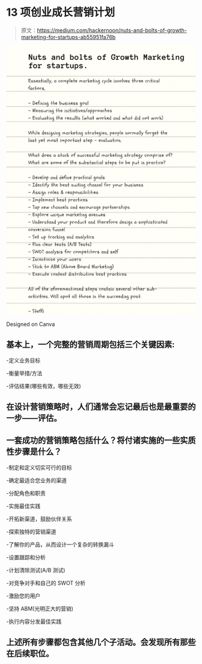 # 13 项创业成长营销计划

> 原文：<https://medium.com/hackernoon/nuts-and-bolts-of-growth-marketing-for-startups-ab55951fa76b>

![](img/fe8140eff6820df77d402478a5ac0e3a.png)

Designed on Canva

## 基本上，一个完整的营销周期包括三个关键因素:

-定义业务目标

-衡量举措/方法

-评估结果(哪些有效，哪些无效)

## 在设计营销策略时，人们通常会忘记最后也是最重要的一步——评估。

## 一套成功的营销策略包括什么？将付诸实施的一些实质性步骤是什么？

-制定和定义切实可行的目标

-确定最适合您业务的渠道

-分配角色和职责

-实施最佳实践

-开拓新渠道，鼓励伙伴关系

-探索独特的营销渠道

-了解你的产品，从而设计一个复杂的转换漏斗

-设置跟踪和分析

-计划清除测试(A/B 测试)

-对竞争对手和自己的 SWOT 分析

-激励您的用户

-坚持 ABM(光明正大的营销)

-执行内容分发最佳实践

## 上述所有步骤都包含其他几个子活动。会发现所有那些在后续职位。